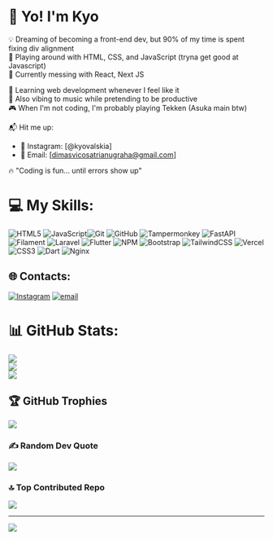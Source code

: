 
# 👋 Yo! I'm Kyo

💡 Dreaming of becoming a front-end dev, but 90% of my time is spent fixing div alignment  
🎨 Playing around with HTML, CSS, and JavaScript (tryna get good at Javascript)  
🚀 Currently messing with React, Next JS 

🌱 Learning web development whenever I feel like it  
🎵 Also vibing to music while pretending to be productive  
🎮 When I'm not coding, I'm probably playing Tekken (Asuka main btw)  

📬 Hit me up:  
- 💬 Instagram: [@kyovalskia]  
- 📧 Email: [dimasvicosatrianugraha@gmail.com]  

🔥 "Coding is fun... until errors show up"  


# 💻 My Skills:
![HTML5](https://img.shields.io/badge/html5-%23E34F26.svg?style=plastic&logo=html5&logoColor=white) ![JavaScript](https://img.shields.io/badge/javascript-%23323330.svg?style=plastic&logo=javascript&logoColor=%23F7DF1E)![Git](https://img.shields.io/badge/git-%23F05033.svg?style=plastic&logo=git&logoColor=white) ![GitHub](https://img.shields.io/badge/github-%23121011.svg?style=plastic&logo=github&logoColor=white) ![Tampermonkey](https://img.shields.io/badge/tampermonkey-%2300485B.svg?style=plastic&logo=tampermonkey&logoColor=white) ![FastAPI](https://img.shields.io/badge/FastAPI-005571?style=plastic&logo=fastapi) ![Filament](https://img.shields.io/badge/Filament-FFAA00?style=plastic&logoColor=%23000000) ![Laravel](https://img.shields.io/badge/laravel-%23FF2D20.svg?style=plastic&logo=laravel&logoColor=white) ![Flutter](https://img.shields.io/badge/Flutter-%2302569B.svg?style=plastic&logo=Flutter&logoColor=white) ![NPM](https://img.shields.io/badge/NPM-%23CB3837.svg?style=plastic&logo=npm&logoColor=white) ![Bootstrap](https://img.shields.io/badge/bootstrap-%238511FA.svg?style=plastic&logo=bootstrap&logoColor=white) ![TailwindCSS](https://img.shields.io/badge/tailwindcss-%2338B2AC.svg?style=plastic&logo=tailwind-css&logoColor=white) ![Vercel](https://img.shields.io/badge/vercel-%23000000.svg?style=plastic&logo=vercel&logoColor=white) ![CSS3](https://img.shields.io/badge/css3-%231572B6.svg?style=plastic&logo=css3&logoColor=white) ![Dart](https://img.shields.io/badge/dart-%230175C2.svg?style=plastic&logo=dart&logoColor=white) ![Nginx](https://img.shields.io/badge/nginx-%23009639.svg?style=plastic&logo=nginx&logoColor=white)

## 🌐 Contacts:
[![Instagram](https://img.shields.io/badge/Instagram-%23E4405F.svg?logo=Instagram&logoColor=white)](https://instagram.com/kyovalskia) [![email](https://img.shields.io/badge/Email-D14836?logo=gmail&logoColor=white)](mailto:dimasvicosatrianugraha@gmail.com) 

# 📊 GitHub Stats:
![](https://github-readme-stats.vercel.app/api?username=kyovalskye&theme=dark&hide_border=false&include_all_commits=false&count_private=false)<br/>
![](https://github-readme-streak-stats.herokuapp.com/?user=kyovalskye&theme=dark&hide_border=false)<br/>
![](https://github-readme-stats.vercel.app/api/top-langs/?username=kyovalskye&theme=dark&hide_border=false&include_all_commits=false&count_private=false&layout=compact)

## 🏆 GitHub Trophies
![](https://github-profile-trophy.vercel.app/?username=kyovalskye&theme=radical&no-frame=false&no-bg=false&margin-w=4)

### ✍️ Random Dev Quote
![](https://quotes-github-readme.vercel.app/api?type=horizontal&theme=radical)

### 🔝 Top Contributed Repo
![](https://github-contributor-stats.vercel.app/api?username=kyovalskye&limit=5&theme=dark&combine_all_yearly_contributions=true)

---
[![](https://visitcount.itsvg.in/api?id=kyovalskye&icon=0&color=0)](https://visitcount.itsvg.in)

<!-- Proudly created with GPRM ( https://gprm.itsvg.in ) -->

